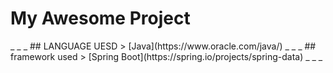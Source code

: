 <p align="center">
  <h1>My Awesome Project</h1>
</p> 
 _ _ _ 
## LANGUAGE UESD
> [Java](https://www.oracle.com/java/)
_ _ _
## framework used
> [Spring Boot](https://spring.io/projects/spring-data)
_ _ _
